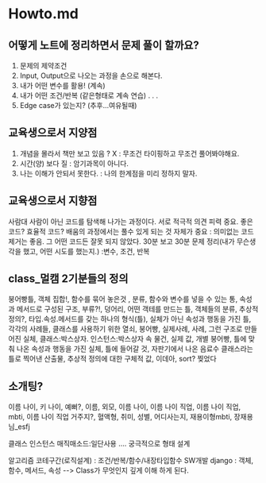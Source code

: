 # Howto.md
## 어떻게 노트에 정리하면서 문제 풀이 할까요?
1. 문제의 제약조건
2. Input, Output으로 나오는 과정을 손으로 해본다.
3. 내가 어떤 변수를 활용! (계속)
4. 내가 어떤 조건/반복 (같은형태로 계속 연습)
.
.
.
5. Edge case가 있는지? (추후...여유될때)

## 교육생으로서 지양점
1. 개념을 몰라서 책만 보고 있음 ?  X : 무조건 타이핑하고 무조건 풀어봐야해요.
2. 시간(양) 보다 질 : 암기과목이 아니다.
3. 나는 이해가 안되서 못한다. : 나의 한계점을 미리 정하지 말자.

## 교육생으로서 지향점
사람대 사람이 아닌 코드를 탐색해 나가는 과정이다. 서로 적극적 의견 피력 중요.
좋은코드? 효율적 코드? 배움의 과정에서는 풀수 있게 되는 것 자체가 중요 : 의미없는 코드 제거는 좋음.
그 어떤 코드든 잘못 되지 않았다. 
30분 보고 30분 문제 정리(내가 무슨생각을 했고, 어떤 시도를 했는지.) :변수, 조건, 반복

## class_멀캠 2기분들의 정의
붕어빵틀, 객체 집합!, 함수를 묶어 놓은것 , 분류, 함수와 변수를 넣을 수 있는 통, 속성과 메서드로 구성된 구조, 부류?!, 덩어리, 어떤 객테를 만드는 틀, 객체들의 분류, 추상적 정의?, 타입.속성.메서드를 갖는 하나의 형식(틀), 실체가 아닌 속성과 행동을 가진 틀, 각각의 사례들, 클래스를 사용하기 위한 열쇠, 붕어빵, 실제사례, 사례, 그런 구조로 만들어진 실체, 클래스:박스상자. 인스턴스:박스상자 속 물건, 실제 값, 개별 붕어빵, 틀에 맞춰 나온 속성과 행동을 가진 실체, 틀에 들어갈 것, 자판기에서 나온 음료수 클래스라는 틀로 찍어낸 산출물, 추상적 정의에 대한 구체적 값, 이데아, sort? 찢었다

## 소개팅?
이름 나이, 키 나이, 예뻐?, 이름, 외모, 이름 나이, 이름 나이 직업, 이름 나이 직업, mbti, 이름 나이 직업 거주지?, 혈액형, 취미, 성별, 어디사는지, 재용이형mbti, 장재용님_esfj 

클래스 인스턴스 매직매소드:일단사용 .... 궁극적으로 형태 설계

알고리즘 코테구간(로직설계) : 조건/반복/함수/내장타입함수
SW개발 django : 객체, 함수, 메서드, 속성 --> Class가 무엇인지 깊게 이해 하게 된다.

